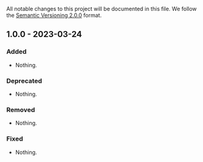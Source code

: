 All notable changes to this project will be documented in this file.
We follow the [Semantic Versioning 2.0.0](http://semver.org/) format.


## 1.0.0 - 2023-03-24

### Added
- Nothing.

### Deprecated
- Nothing.

### Removed
- Nothing.

### Fixed
- Nothing.
